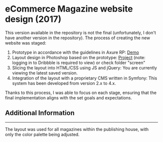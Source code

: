 # eCommerce Magazine website design (2017)

This version available in the repository is not the final (unfortunately, I don't have another version in the repository). The process of creating the new website was staged:

1. Prototype in accordance with the guidelines in Axure RP: [Demo](https://www.berdychowski.com/axure-ecom/)
2. Layout design in Photoshop based on the prototype: [Project](https://dribbble.com/shots/23035752-eCommerce-Magazine-website-design-2017) (note: logging in to Dribbble is required to view) or check folder "screen"
3. Slicing the layout into HTML/CSS using JS and jQuery: You are currently viewing the latest saved version.
4. Integration of the layout with a proprietary CMS written in Symfony: This system has been developed from version 2.x to 4.x.

Thanks to this process, I was able to focus on each stage, ensuring that the final implementation aligns with the set goals and expectations.

## Additional Information

---

The layout was used for all magazines within the publishing house, with only the color palette being adjusted.
